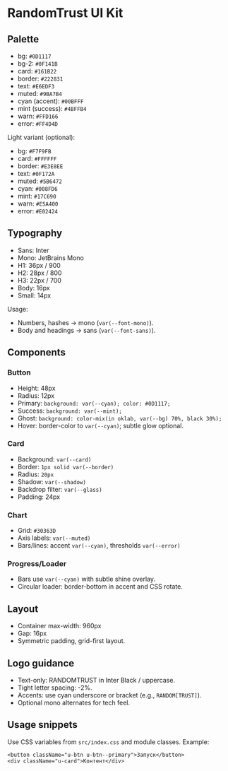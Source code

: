 # RandomTrust UI Kit

## Palette

- bg: `#0D1117`
- bg-2: `#0F141B`
- card: `#161B22`
- border: `#222831`
- text: `#E6EDF3`
- muted: `#9BA7B4`
- cyan (accent): `#00BFFF`
- mint (success): `#4BFFB4`
- warn: `#FFD166`
- error: `#FF4D4D`

Light variant (optional):

- bg: `#F7F9FB`
- card: `#FFFFFF`
- border: `#E3E8EE`
- text: `#0F172A`
- muted: `#5B6472`
- cyan: `#008FD6`
- mint: `#17C690`
- warn: `#E5A400`
- error: `#E02424`

## Typography

- Sans: Inter
- Mono: JetBrains Mono
- H1: 36px / 900
- H2: 28px / 800
- H3: 22px / 700
- Body: 16px
- Small: 14px

Usage:

- Numbers, hashes → mono (`var(--font-mono)`).
- Body and headings → sans (`var(--font-sans)`).

## Components

### Button

- Height: 48px
- Radius: 12px
- Primary: `background: var(--cyan); color: #0D1117;`
- Success: `background: var(--mint);`
- Ghost: `background: color-mix(in oklab, var(--bg) 70%, black 30%);`
- Hover: border-color to `var(--cyan)`; subtle glow optional.

### Card

- Background: `var(--card)`
- Border: `1px solid var(--border)`
- Radius: `20px`
- Shadow: `var(--shadow)`
- Backdrop filter: `var(--glass)`
- Padding: 24px

### Chart

- Grid: `#30363D`
- Axis labels: `var(--muted)`
- Bars/lines: accent `var(--cyan)`, thresholds `var(--error)`

### Progress/Loader

- Bars use `var(--cyan)` with subtle shine overlay.
- Circular loader: border-bottom in accent and CSS rotate.

## Layout

- Container max-width: 960px
- Gap: 16px
- Symmetric padding, grid-first layout.

## Logo guidance

- Text-only: RANDOMTRUST in Inter Black / uppercase.
- Tight letter spacing: -2%.
- Accents: use cyan underscore or bracket (e.g., `RANDOM[TRUST]`).
- Optional mono alternates for tech feel.

## Usage snippets

Use CSS variables from `src/index.css` and module classes. Example:

```tsx
<button className="u-btn u-btn--primary">Запуск</button>
<div className="u-card">Контент</div>
```
